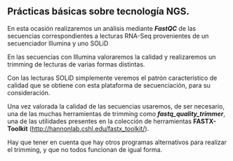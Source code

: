 ## Prácticas básicas sobre tecnología NGS.

En esta ocasión realizaremos un análisis mediante ***FastQC*** de las secuencias correspondientes a lecturas RNA-Seq provenientes de un secuenciador Illumina y uno SOLiD

En las secuencias con Illumina valoraremos la calidad y realizaremos un trimming de lecturas de varias formas distintas.

Con las lecturas SOLiD simplemente veremos el patrón característico de calidad que se obtiene con esta plataforma de secuenciación, para su consideración.

Una vez valorada la calidad de las secuencias usaremos, de ser necesario, una de las muchas herramientas de trimming como ***fastq_quality_trimmer***, una de las utilidades
presentes en la colección de herramientas **FASTX-Toolkit** (http://hannonlab.cshl.edu/fastx_toolkit/).

Hay que tener en cuenta que hay otros programas alternativos para realizar el trimming, y que no todos funcionan de igual
forma.
